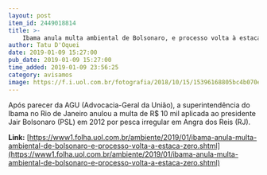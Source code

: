 ```yaml
---
layout: post
item_id: 2449018814
title: >-
    Ibama anula multa ambiental de Bolsonaro, e processo volta à estaca zero
author: Tatu D'Oquei
date: 2019-01-09 15:27:00
pub_date: 2019-01-09 15:27:00
time_added: 2019-01-09 23:56:25
category: avisamos
image: https://f.i.uol.com.br/fotografia/2018/10/15/15396168805bc4b070e7aa6_1539616880_3x2_md.jpg
---
```


Após parecer da AGU (Advocacia-Geral da União), a superintendência do Ibama no Rio de Janeiro anulou a multa de R$ 10 mil aplicada ao presidente Jair Bolsonaro (PSL) em 2012 por pesca irregular em Angra dos Reis (RJ).

**Link:** [https://www1.folha.uol.com.br/ambiente/2019/01/ibama-anula-multa-ambiental-de-bolsonaro-e-processo-volta-a-estaca-zero.shtml](https://www1.folha.uol.com.br/ambiente/2019/01/ibama-anula-multa-ambiental-de-bolsonaro-e-processo-volta-a-estaca-zero.shtml)

